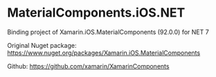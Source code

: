 # MaterialComponents.iOS.NET
Binding project of Xamarin.iOS.MaterialComponents (92.0.0) for NET 7

Original Nuget package:
https://www.nuget.org/packages/Xamarin.iOS.MaterialComponents

Github:
https://github.com/xamarin/XamarinComponents
